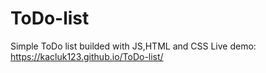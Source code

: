 # ToDo-list
Simple ToDo list builded with JS,HTML and CSS
Live demo: https://kacluk123.github.io/ToDo-list/
